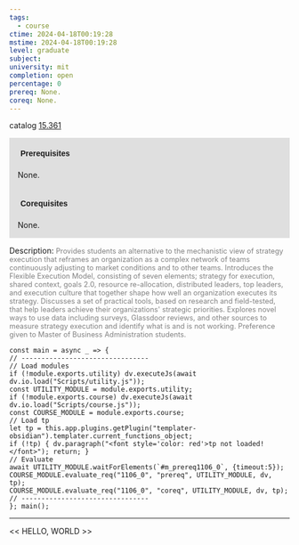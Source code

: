 ```yaml
---
tags:
  - course
ctime: 2024-04-18T00:19:28
mstime: 2024-04-18T00:19:28
level: graduate
subject: 
university: mit
completion: open
percentage: 0
prereq: None.
coreq: None.
---
```


catalog [15.361](http://student.mit.edu/catalog/m15b.html#15.361)

<span style="display: block; padding: 15px; background-color: rgb(100, 100, 100, 0.2);"><font id="m_prereq1106_0" style="display: block; font-family: Arial, sans-serif; font-weight: bold; padding: 5px">Prerequisites</font><br><span id="prereq1106_0">None.</span></span>
<span style="display: block; padding: 15px; background-color: rgb(100, 100, 100, 0.2);"><font id="m_coreq1106_0" style="display: block; font-family: Arial, sans-serif; font-weight: bold; padding: 5px">Corequisites</font><br><span id="coreq1106_0">None.</span></span>

<font style="">Description:</font>
<font style="color: grey; font-size: 0.8rem;">Provides students an alternative to the mechanistic view of strategy execution that reframes an organization as a complex network of teams continuously adjusting to market conditions and to other teams. Introduces the Flexible Execution Model, consisting of seven elements; strategy for execution, shared context, goals 2.0, resource re-allocation, distributed leaders, top leaders, and execution culture that together shape how well an organization executes its strategy. Discusses a set of practical tools, based on research and field-tested, that help leaders achieve their organizations' strategic priorities. Explores novel ways to use data including surveys, Glassdoor reviews, and other sources to measure strategy execution and identify what is and is not working. Preference given to Master of Business Administration students.</font>

```dataviewjs
const main = async _ => {
// --------------------------------
// Load modules
if (!module.exports.utility) dv.executeJs(await dv.io.load("Scripts/utility.js"));
const UTILITY_MODULE = module.exports.utility;
if (!module.exports.course) dv.executeJs(await dv.io.load("Scripts/course.js"));
const COURSE_MODULE = module.exports.course;
// Load tp
let tp = this.app.plugins.getPlugin("templater-obsidian").templater.current_functions_object;
if (!tp) { dv.paragraph("<font style='color: red'>tp not loaded!</font>"); return; }
// Evaluate
await UTILITY_MODULE.waitForElements(`#m_prereq1106_0`, {timeout:5});
COURSE_MODULE.evaluate_req("1106_0", "prereq", UTILITY_MODULE, dv, tp);
COURSE_MODULE.evaluate_req("1106_0", "coreq", UTILITY_MODULE, dv, tp);
// --------------------------------
}; main();
```

---

<< HELLO, WORLD >>
